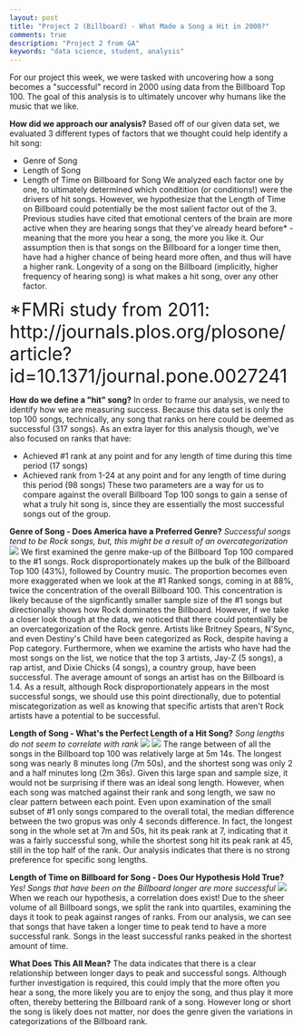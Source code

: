 ```yaml
---
layout: post
title: "Project 2 (Billboard) - What Made a Song a Hit in 2000?"
comments: true
description: "Project 2 from GA"
keywords: "data science, student, analysis"
---
```


For our project this week, we were tasked with uncovering how a song becomes a "successful" record in 2000 using data from the Billboard Top 100. The goal of this analysis is to ultimately uncover why humans like the music that we like. 

**How did we approach our analysis?**
Based off of our given data set, we evaluated 3 different types of factors that we thought could help identify a hit song:
- Genre of Song
- Length of Song
- Length of Time on Billboard for Song
We analyzed each factor one by one, to ultimately determined which conditition (or conditions!) were the drivers of hit songs. 
However, we hypothesize that the Length of Time on Billboard could potentially be the most salient factor out of the 3. Previous studies have cited that emotional centers of the brain are more active when they are hearing songs that they've already heard before* - meaning that the more you hear a song, the more you like it. 
Our assumption then is that songs on the Billboard for a longer time then, have had a higher chance of being heard more often, and thus will have a higher rank. Longevity of a song on the Billboard (implicitly, higher frequency of hearing song) is what makes a hit song, over any other factor. 

<font size = 6>
*FMRi study from 2011: http://journals.plos.org/plosone/article?id=10.1371/journal.pone.0027241
</font>


**How do we define a "hit" song?**
In order to frame our analysis, we need to identify how we are measuring success. Because this data set is only the top 100 songs, technically, any song that ranks on here could be deemed as successful (317 songs). As an extra layer for this analysis though, we've also focused on ranks that have:
- Achieved #1 rank at any point and for any length of time during this time period (17 songs)
- Achieved rank from 1-24  at any point and for any length of time during this period (98 songs)
These two parameters are a way for us to compare against the overall Billboard Top 100 songs to gain a sense of what a truly hit song is, since they are essentially the most successful songs out of the group.

**Genre of Song - Does America have a Preferred Genre?**
*Successful songs tend to be Rock songs, but, this might be a result of an overcategorization*
<img src="/2016-06-22-bb-charts/Genre_distribution.png">
We first examined the genre make-up of the Billboard Top 100 compared to the #1 songs. Rock disproportionately makes up the bulk of the Billboard Top 100 (43%), followed by Country music. The proportion becomes even more exaggerated when we look at the #1 Ranked songs, coming in at 88%, twice the concentration of the overall Billboard 100. This concentration is likely because of the signficantly smaller sample size of the #1 songs but directionally shows how Rock dominates the Billboard. 
However, if we take a closer look though at the data, we noticed that there could potentially be an overcategorization of the Rock genre. Artists like Britney Spears, N'Sync, and even Destiny's Child have been categorized as Rock, despite having a Pop category.
Furthermore, when we examine the artists who have had the most songs on the list, we notice that the top 3 artists, Jay-Z (5 songs), a rap artist, and Dixie Chicks (4 songs), a country group, have been successful. The average amount of songs an artist has on the Billboard is 1.4.
As a result, although Rock disproportionately appears in the most successful songs, we should use this point directionally, due to potential miscategorization as well as knowing that specific artists that aren't Rock artists have a potential to be successful. 

**Length of Song - What's the Perfect Length of a Hit Song?**
*Song lengths do not seem to correlate with rank*
<img src = "bfullscatterplot">
<img src = "boxplot of medians of all rank vs rank 1s">
The range between of all the songs in the Billboard top 100 was relatively large at 5m 14s. The longest song was nearly 8 minutes long (7m 50s), and the shortest song was only 2 and a half minutes long (2m 36s). Given this large span and sample size, it would not be surprising if there was an ideal song length.
However, when each song was matched against their rank and song length, we saw no clear pattern between each point. Even upon examination of the small subset of #1 only songs compared to the overall total, the median difference between the two gropus was only 4 seconds difference. 
In fact, the longest song in the whole set at 7m and 50s, hit its peak rank at 7, indicating that it was a fairly successful song, while the shortest song hit its peak rank at 45, still in the top half of the rank. 
Our analysis indicates that there is no strong preference for specific song lengths.

**Length of Time on Billboard for Song - Does Our Hypothesis Hold True?**
*Yes! Songs that have been on the Billboard longer are more successful*
<img src = "quartile and length on billboard">
When we reach our hypothesis, a correlation does exist! Due to the sheer volume of all Billboard songs, we split the rank into quartiles, examining the days it took to peak against ranges of ranks. From our analysis, we can see that songs that have taken a longer time to peak tend to have a more successful rank. Songs in the least successful ranks peaked in the shortest amount of time. 

**What Does This All Mean?**
The data indicates that there is a clear relationship between longer days to peak and successful songs. Although further investigation is required, this could imply that the more often you hear a song, the more likely you are to enjoy the song, and thus play it more often, thereby bettering the Billboard rank of a song. However long or short the song is likely does not matter, nor does the genre given the variations in categorizations of the Billboard rank. 